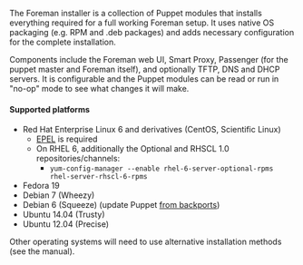 
The Foreman installer is a collection of Puppet modules that installs everything required for a full working Foreman setup.  It uses native OS packaging (e.g. RPM and .deb packages) and adds necessary configuration for the complete installation.

Components include the Foreman web UI, Smart Proxy, Passenger (for the puppet master and Foreman itself), and optionally TFTP, DNS and DHCP servers.  It is configurable and the Puppet modules can be read or run in "no-op" mode to see what changes it will make.

#### Supported platforms
* Red Hat Enterprise Linux 6 and derivatives (CentOS, Scientific Linux)
  * [EPEL](http://fedoraproject.org/wiki/EPEL/FAQ#How_can_I_install_the_packages_from_the_EPEL_software_rep) is required
  * On RHEL 6, additionally the Optional and RHSCL 1.0 repositories/channels:
    * `yum-config-manager --enable rhel-6-server-optional-rpms rhel-server-rhscl-6-rpms`
* Fedora 19
* Debian 7 (Wheezy)
* Debian 6 (Squeeze) (update Puppet [from backports](http://backports.debian.org/Instructions/))
* Ubuntu 14.04 (Trusty)
* Ubuntu 12.04 (Precise)

Other operating systems will need to use alternative installation methods (see the manual).
